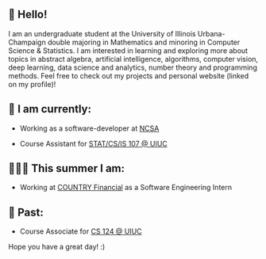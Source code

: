 ## :wave: Hello!

I am an undergraduate student at the University of Illinois Urbana-Champaign double majoring in Mathematics and minoring in Computer Science & Statistics. I am interested in learning and exploring more about topics in abstract algebra, artificial intelligence, algorithms, computer vision, deep learning, data science and analytics, number theory and programming methods. Feel free to check out my projects and personal website (linked on my profile)!

## 🙂 I am currently: 

   - Working as a software-developer at [NCSA](https://www.ncsa.illinois.edu/) 
    
   - Course Assistant for [STAT/CS/IS 107 @ UIUC](https://discovery.cs.illinois.edu/)

## 👨🏽‍💻 This summer I am: 
   - Working at [COUNTRY Financial](https://www.countryfinancial.com/) as a Software Engineering Intern

## 📝 Past:

   - Course Associate for [CS 124 @ UIUC](https://www.cs124.org/)

   
Hope you have a great day! :)
